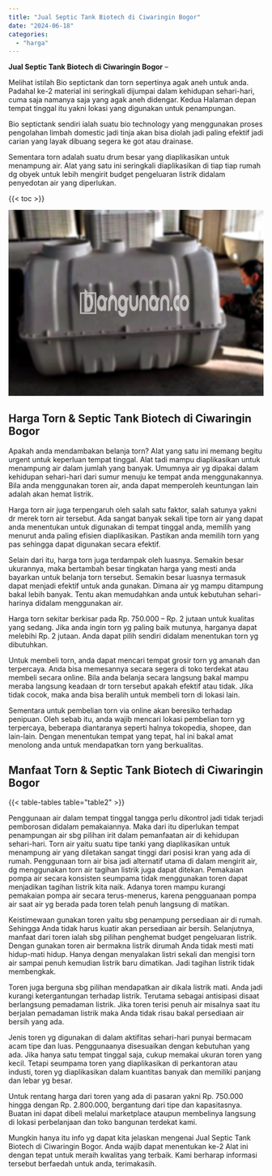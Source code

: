 ```yaml
---
title: "Jual Septic Tank Biotech di Ciwaringin Bogor"
date: "2024-06-18"
categories: 
  - "harga"
---
```


**Jual Septic Tank Biotech di Ciwaringin Bogor** –

Melihat istilah Bio septictank dan torn sepertinya agak aneh untuk anda. Padahal ke-2 material ini seringkali dijumpai dalam kehidupan sehari-hari, cuma saja namanya saja yang agak aneh didengar. Kedua Halaman depan tempat tinggal itu yakni lokasi yang digunakan untuk penampungan.

Bio septictank sendiri ialah suatu bio technology yang menggunakan proses pengolahan limbah domestic jadi tinja akan bisa diolah jadi paling efektif jadi carian yang layak dibuang segera ke got atau drainase.

Sementara torn adalah suatu drum besar yang diaplikasikan untuk menampung air. Alat yang satu ini seringkali diaplikasikan di tiap tiap rumah dg obyek untuk lebih mengirit budget pengeluaran listrik didalam penyedotan air yang diperlukan.

{{< toc >}}

![Jual Septic Tank Biotech di Ciwaringin Bogor](/images/jual-bio-septictank-33.png)

## Harga Torn & Septic Tank Biotech di Ciwaringin Bogor

Apakah anda mendambakan belanja torn? Alat yang satu ini memang begitu urgent untuk keperluan tempat tinggal. Alat tadi mampu diaplikasikan untuk menampung air dalam jumlah yang banyak. Umumnya air yg dipakai dalam kehidupan sehari-hari dari sumur menuju ke tempat anda menggunakannya. Bila anda menggunakan toren air, anda dapat memperoleh keuntungan lain adalah akan hemat listrik.

Harga torn air juga terpengaruh oleh salah satu faktor, salah satunya yakni dr merek torn air tersebut. Ada sangat banyak sekali tipe torn air yang dapat anda menentukan untuk digunakan di tempat tinggal anda, memilih yang menurut anda paling efisien diaplikasikan. Pastikan anda memilih torn yang pas sehingga dapat digunakan secara efektif.

Selain dari itu, harga torn juga terdampak oleh luasnya. Semakin besar ukurannya, maka bertambah besar tingkatan harga yang mesti anda bayarkan untuk belanja torn tersebut. Semakin besar luasnya termasuk dapat menjadi efektif untuk anda gunakan. Dimana air yg mampu ditampung bakal lebih banyak. Tentu akan memudahkan anda untuk kebutuhan sehari-harinya didalam menggunakan air.

Harga torn sekitar berkisar pada Rp. 750.000 – Rp. 2 jutaan untuk kualitas yang sedang. Jika anda ingin torn yg paling baik mutunya, harganya dapat melebihi Rp. 2 jutaan. Anda dapat pilih sendiri didalam menentukan torn yg dibutuhkan.

Untuk membeli torn, anda dapat mencari tempat grosir torn yg amanah dan terpercaya. Anda bisa memesannya secara segera di toko terdekat atau membeli secara online. Bila anda belanja secara langsung bakal mampu meraba langsung keadaan dr torn tersebut apakah efektif atau tidak. Jika tidak cocok, maka anda bisa beralih untuk membeli torn di lokasi lain.

Sementara untuk pembelian torn via online akan beresiko terhadap penipuan. Oleh sebab itu, anda wajib mencari lokasi pembelian torn yg terpercaya, beberapa diantaranya seperti halnya tokopedia, shopee, dan lain-lain. Dengan menentukan tempat yang tepat, hal ini bakal amat menolong anda untuk mendapatkan torn yang berkualitas.

## Manfaat Torn & Septic Tank Biotech di Ciwaringin Bogor

{{< table-tables table="table2" >}}

Penggunaan air dalam tempat tinggal tangga perlu dikontrol jadi tidak terjadi pemborosan didalam pemakaiannya. Maka dari itu diperlukan tempat penampungan air sbg pilihan irit dalam pemanfaatan air di kehidupan sehari-hari. Torn air yaitu suatu tipe tanki yang diaplikasikan untuk menampung air yang diletakan sangat tinggi dari posisi kran yang ada di rumah. Penggunaan torn air bisa jadi alternatif utama di dalam mengirit air, dg menggunakan torn air tagihan listrik juga dapat ditekan. Pemakaian pompa air secara konsisten seumpama tidak menggunakan toren dapat menjadikan tagihan listrik kita naik. Adanya toren mampu kurangi pemakaian pompa air secara terus-menerus, karena pengguanaan pompa air saat air yg berada pada toren telah penuh langsung di matikan.

Keistimewaan gunakan toren yaitu sbg penampung persediaan air di rumah. Sehingga Anda tidak harus kuatir akan persediaan air bersih. Selanjutnya, manfaat dari toren ialah sbg pilihan penghemat budget pengeluaran listrik. Dengan gunakan toren air bermakna listrik dirumah Anda tidak mesti mati hidup-mati hidup. Hanya dengan menyalakan listri sekali dan mengisi torn air sampai penuh kemudian listrik baru dimatikan. Jadi tagihan listrik tidak membengkak.

Toren juga berguna sbg pilihan mendapatkan air dikala listrik mati. Anda jadi kurangi ketergantungan terhadap listrik. Terutama sebagai antisipasi disaat berlangsung pemadaman listrik. Jika toren terisi penuh air misalnya saat itu berjalan pemadaman listrik maka Anda tidak risau bakal persediaan air bersih yang ada.

Jenis toren yg digunakan di dalam aktifitas sehari-hari punyai bermacam acam tipe dan luas. Penggunaanya disesuaikan dengan kebutuhan yang ada. Jika hanya satu tempat tinggal saja, cukup memakai ukuran toren yang kecil. Tetapi seumpama toren yang diaplikasikan di perkantoran atau industi, toren yg diaplikasikan dalam kuantitas banyak dan memiliki panjang dan lebar yg besar.

Untuk rentang harga dari toren yang ada di pasaran yakni Rp. 750.000 hingga dengan Rp. 2.800.000, bergantung dari tipe dan kapasitasnya. Buatan ini dapat dibeli melalui marketplace ataupun membelinya langsung di lokasi perbelanjaan dan toko bangunan terdekat kami.

Mungkin hanya itu info yg dapat kita jelaskan mengenai Jual Septic Tank Biotech di Ciwaringin Bogor. Anda wajib dapat menentukan ke-2 Alat ini dengan tepat untuk meraih kwalitas yang terbaik. Kami berharap informasi tersebut berfaedah untuk anda, terimakasih.
